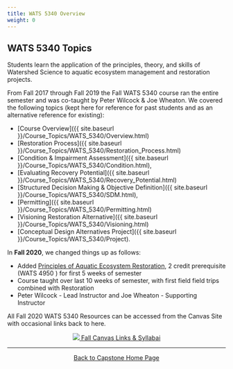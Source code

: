 ```yaml
---
title: WATS 5340 Overview
weight: 0
---
```


## WATS 5340 Topics

Students learn the application of the principles, theory, and skills of Watershed Science to aquatic ecosystem management and restoration projects.

From Fall 2017 through Fall 2019 the Fall WATS 5340 course ran the entire semester and was co-taught by Peter Wilcock & Joe Wheaton. We covered the following topics (kept here for reference for past students and as an alternative reference for existing): 

- [Course Overview]({{ site.baseurl }}/Course_Topics/WATS_5340/Overview.html)
- [Restoration Process]({{ site.baseurl }}/Course_Topics/WATS_5340/Restoration_Process.html)
- [Condition & Impairment Assessment]({{ site.baseurl }}/Course_Topics/WATS_5340/Condition.html), 
- [Evaluating Recovery Potential]({{ site.baseurl }}/Course_Topics/WATS_5340/Recovery_Potential.html)
- [Structured Decision Making & Objective Definition]({{ site.baseurl }}/Course_Topics/WATS_5340/SDM.html), 
- [Permitting]({{ site.baseurl }}/Course_Topics/WATS_5340/Permitting.html)
-  [Visioning Restoration Alternative]({{ site.baseurl }}/Course_Topics/WATS_5340/Visioning.html)
-  [Conceptual Design Alternatives Project]({{ site.baseurl }}/Course_Topics/WATS_5340/Project). 

In **Fall 2020**, we changed things up as follows:
- Added  [Principles of Aquatic Ecosystem Restoration](https://usu.instructure.com/courses/595865), 2 credit prerequisite  (WATS 4950 ) for first 5 weeks of semester
- Course taught over last 10 weeks of semester, with first field field trips combined with Restoration 
- Peter Wilcock - Lead Instructor and Joe Wheaton - Supporting Instructor

All Fall 2020 WATS 5340 Resources can be accessed from the Canvas Site with occasional links back to here.


<div align="center">
	<a class="hollow button" href="{{ site.baseurl }}/Syllabus/#wats-5340-capstone-i"><img src="{{ site.baseurl }}/assets/images/canvas_logo.png">  Fall  Canvas Links & Syllabai</a>   
	</div>

-----
<div align="center">
	<a class="hollow button" href="{{ site.baseurl }}/"> Back to Capstone Home Page <i class="fa fa-arrow-circle-left" aria-hidden="true"></i></a>  

</div>
